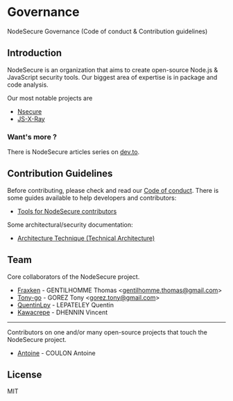 # Governance
NodeSecure Governance (Code of conduct &amp; Contribution guidelines)

## Introduction
NodeSecure is an organization that aims to create open-source Node.js & JavaScript security tools. Our biggest area of expertise is in package and code analysis.

Our most notable projects are
- [Nsecure](https://github.com/ES-Community/nsecure)
- [JS-X-Ray](https://github.com/NodeSecure/js-x-ray)

### Want's more ?

There is NodeSecure articles series on [dev.to](https://dev.to/fraxken/nodesecure-the-future-1f9c).

## Contribution Guidelines
Before contributing, please check and read our [Code of conduct](./COC_POLICY.md). There is some guides available to help developers and contributors:

- [Tools for NodeSecure contributors](./docs/tooling.md)

Some architectural/security documentation:

- [Architecture Technique (Technical Architecture)](https://docs.google.com/document/d/1853Uwup9mityAYqAOnen1KSqSA6hlBgpKU0u0ygGY4Y)
## Team

Core collaborators of the NodeSecure project.

- [Fraxken](https://github.com/fraxken) - GENTILHOMME Thomas &lt;gentilhomme.thomas@gmail.com&gt;
- [Tony-go](https://github.com/tony-go) - GOREZ Tony &lt;gorez.tony@gmail.com&gt;
- [QuentinLpy](https://github.com/QuentinLpy) - LEPATELEY Quentin
- [Kawacrepe](https://github.com/Kawacrepe) - DHENNIN Vincent

--- 

Contributors on one and/or many open-source projects that touch the NodeSecure project.

- [Antoine](https://github.com/antoine-coulon) - COULON Antoine

## License
MIT